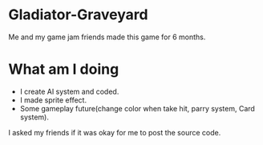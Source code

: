 # Gladiator-Graveyard
Me and my game jam friends made this game for 6 months.

# What am I doing
- I create AI system and coded.
- I made sprite effect.
- Some gameplay future(change color when take hit, parry system, Card system).

I asked my friends if it was okay for me to post the source code.
